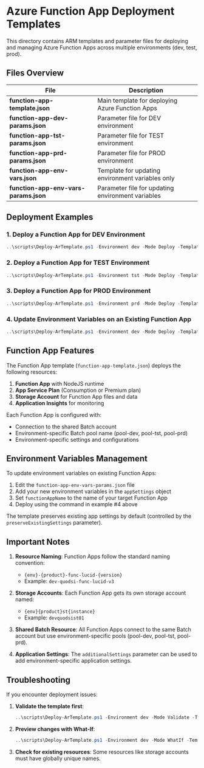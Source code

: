 # Azure Function App Deployment Templates

This directory contains ARM templates and parameter files for deploying and managing Azure Function Apps across multiple environments (dev, test, prod).

## Files Overview

| File                                 | Description                                               |
|--------------------------------------|-----------------------------------------------------------|
| **function-app-template.json**       | Main template for deploying Azure Function Apps           |
| **function-app-dev-params.json**     | Parameter file for DEV environment                        |
| **function-app-tst-params.json**     | Parameter file for TEST environment                       |
| **function-app-prd-params.json**     | Parameter file for PROD environment                       |
| **function-app-env-vars.json**       | Template for updating environment variables only          |
| **function-app-env-vars-params.json**| Parameter file for updating environment variables         |

## Deployment Examples

### 1. Deploy a Function App for DEV Environment

```powershell
..\scripts\Deploy-ArTemplate.ps1 -Environment dev -Mode Deploy -TemplateFile ".\function-app-template.json" -ParameterFile ".\function-app-dev-params.json"
```

### 2. Deploy a Function App for TEST Environment

```powershell
..\scripts\Deploy-ArTemplate.ps1 -Environment tst -Mode Deploy -TemplateFile ".\function-app-template.json" -ParameterFile ".\function-app-tst-params.json"
```

### 3. Deploy a Function App for PROD Environment

```powershell
..\scripts\Deploy-ArTemplate.ps1 -Environment prd -Mode Deploy -TemplateFile ".\function-app-template.json" -ParameterFile ".\function-app-prd-params.json"
```

### 4. Update Environment Variables on an Existing Function App

```powershell
..\scripts\Deploy-ArTemplate.ps1 -Environment dev -Mode Deploy -TemplateFile ".\function-app-env-vars.json" -ParameterFile ".\function-app-env-vars-params.json"
```

## Function App Features

The Function App template (`function-app-template.json`) deploys the following resources:

1. **Function App** with NodeJS runtime
2. **App Service Plan** (Consumption or Premium plan)
3. **Storage Account** for Function App files and data
4. **Application Insights** for monitoring

Each Function App is configured with:
- Connection to the shared Batch account
- Environment-specific Batch pool name (pool-dev, pool-tst, pool-prd)
- Environment-specific settings and configurations

## Environment Variables Management

To update environment variables on existing Function Apps:

1. Edit the `function-app-env-vars-params.json` file
2. Add your new environment variables in the `appSettings` object
3. Set `functionAppName` to the name of your target Function App
4. Deploy using the command in example #4 above

The template preserves existing app settings by default (controlled by the `preserveExistingSettings` parameter).

## Important Notes

1. **Resource Naming**: Function Apps follow the standard naming convention:
   - `{env}-{product}-func-lucid-{version}`
   - Example: `dev-quodsi-func-lucid-v3`

2. **Storage Accounts**: Each Function App gets its own storage account named:
   - `{env}{product}st{instance}`
   - Example: `devquodsist01`

3. **Shared Batch Resource**: All Function Apps connect to the same Batch account but
   use environment-specific pools (pool-dev, pool-tst, pool-prd).

4. **Application Settings**: The `additionalSettings` parameter can be used to add
   environment-specific application settings.

## Troubleshooting

If you encounter deployment issues:

1. **Validate the template first**:
   ```powershell
   ..\scripts\Deploy-ArTemplate.ps1 -Environment dev -Mode Validate -TemplateFile ".\function-app-template.json" -ParameterFile ".\function-app-dev-params.json"
   ```

2. **Preview changes with What-If**:
   ```powershell
   ..\scripts\Deploy-ArTemplate.ps1 -Environment dev -Mode WhatIf -TemplateFile ".\function-app-template.json" -ParameterFile ".\function-app-dev-params.json"
   ```

3. **Check for existing resources**: Some resources like storage accounts must have globally unique names.